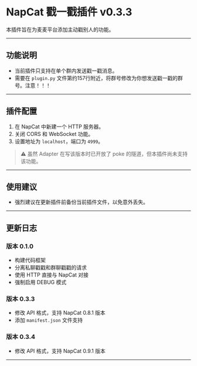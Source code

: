 # NapCat 戳一戳插件 v0.3.3

本插件旨在为麦麦平台添加主动戳别人的功能。

---

## 功能说明

- 当前插件只支持在单个群内发送戳一戳消息。
- 需要在 `plugin.py` 文件第约157行附近，将群号修改为你想发送戳一戳的群号。注意！！！

---

## 插件配置

1. 在 NapCat 中新建一个 HTTP 服务器。
2. 关闭 CORS 和 WebSocket 功能。
3. 设置地址为 `localhost`，端口为 `4999`。

> ⚠️ 虽然 Adapter 在写该版本时已开放了 poke 的隧道，但本插件尚未支持该功能。

---

## 使用建议

- 强烈建议在更新插件前备份当前插件文件，以免意外丢失。

---

## 更新日志

### 版本 0.1.0

- 构建代码框架
- 分离私聊戳戳和群聊戳戳的请求
- 使用 HTTP 直接与 NapCat 对接
- 强制启用 DEBUG 模式

### 版本 0.3.3

- 修改 API 格式，支持 NapCat 0.8.1 版本
- 添加 `manifest.json` 文件支持

### 版本 0.3.4

- 修改 API 格式，支持 NapCat 0.9.1 版本

---


